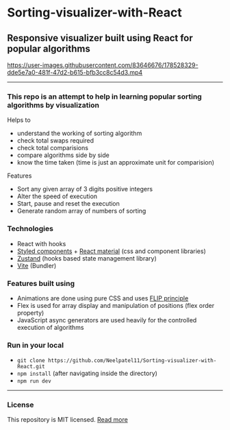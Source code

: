 # Sorting-visualizer-with-React

## Responsive visualizer built using React for popular algorithms


https://user-images.githubusercontent.com/83646676/178528329-dde5e7a0-481f-47d2-b615-bfb3cc8c54d3.mp4



---

### This repo is an attempt to help in learning popular sorting algorithms by visualization




Helps to

- understand the working of sorting algorithm
- check total swaps required
- check total comparisions
- compare algorithms side by side
- know the time taken (time is just an approximate unit for comparision)

Features

- Sort any given array of 3 digits positive integers
- Alter the speed of execution
- Start, pause and reset the execution
- Generate random array of numbers of sorting

### Technologies

- React with hooks
- [Styled components](https://styled-components.com/) + [React material](https://material-ui.com/) (css and component libraries)
- [Zustand](https://github.com/pmndrs/zustand) (hooks based state management library)
- [Vite](https://vitejs.dev/) (Bundler)

### Features built using

- Animations are done using pure CSS and uses [FLIP principle](https://aerotwist.com/blog/flip-your-animations/)
- Flex is used for array display and manipulation of positions (flex order property)
- JavaScript async generators are used heavily for the controlled execution of algorithms

### Run in your local

- ```git clone https://github.com/Neelpatel11/Sorting-visualizer-with-React.git```
- ```npm install``` (after navigating inside the directory)
- ```npm run dev```

---

### License

This repository is MIT licensed. [Read more](./LICENSE)

